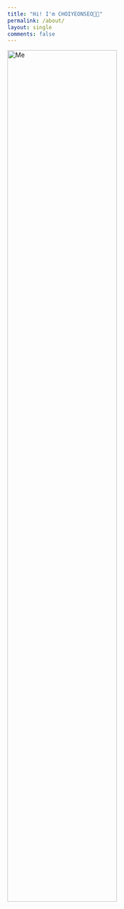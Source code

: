 ```yaml
---
title: "Hi! I'm CHOIYEONSEO👋🏻"
permalink: /about/
layout: single
comments: false
---
```


<div>
    <img src="/assets/images/Me.jpg" alt="Me" width="70%" min-width="700px" itemprop="image">
</div>
